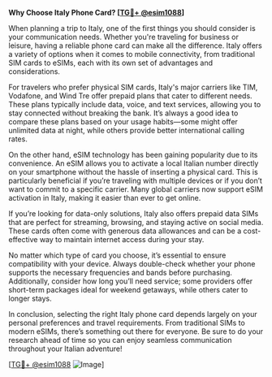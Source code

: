 **Why Choose Italy Phone Card? [[TG💪+ @esim1088](https://t.me/s/esim1088)]**

When planning a trip to Italy, one of the first things you should consider is your communication needs. Whether you're traveling for business or leisure, having a reliable phone card can make all the difference. Italy offers a variety of options when it comes to mobile connectivity, from traditional SIM cards to eSIMs, each with its own set of advantages and considerations.

For travelers who prefer physical SIM cards, Italy's major carriers like TIM, Vodafone, and Wind Tre offer prepaid plans that cater to different needs. These plans typically include data, voice, and text services, allowing you to stay connected without breaking the bank. It’s always a good idea to compare these plans based on your usage habits—some might offer unlimited data at night, while others provide better international calling rates.

On the other hand, eSIM technology has been gaining popularity due to its convenience. An eSIM allows you to activate a local Italian number directly on your smartphone without the hassle of inserting a physical card. This is particularly beneficial if you’re traveling with multiple devices or if you don’t want to commit to a specific carrier. Many global carriers now support eSIM activation in Italy, making it easier than ever to get online.

If you’re looking for data-only solutions, Italy also offers prepaid data SIMs that are perfect for streaming, browsing, and staying active on social media. These cards often come with generous data allowances and can be a cost-effective way to maintain internet access during your stay.

No matter which type of card you choose, it’s essential to ensure compatibility with your device. Always double-check whether your phone supports the necessary frequencies and bands before purchasing. Additionally, consider how long you’ll need service; some providers offer short-term packages ideal for weekend getaways, while others cater to longer stays.

In conclusion, selecting the right Italy phone card depends largely on your personal preferences and travel requirements. From traditional SIMs to modern eSIMs, there’s something out there for everyone. Be sure to do your research ahead of time so you can enjoy seamless communication throughout your Italian adventure! 

[[TG💪+ @esim1088](https://t.me/s/esim1088) ![Image](https://i.postimg.cc/Y0z9fWf4/image.png)]
